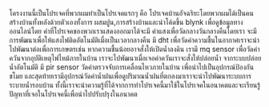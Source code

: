 โครงงานนี้เป็นโปรเจคที่พวกผมทำเป็นโปรเจคแรกๆ คือ โปรเจคบ้านอัจฉริยะโดยพวกผมได้เป็นคนสร้างบ้านทั้งหลังด้วยตัวเองทั้งการ ผสมปูน,การสร้างบ้านและนำโค้ดขึ้น blynk เพื่อดูข้อมูลทางออนไลน์โดย ค่าที่โปรเจคของพวกเราแสดงออกมาได้จะมี ค่าแสงเพื่อวัดกลางวันกลางคืนโดยเรา
จะมีการพัฒนาเพื่อให้แสงไฟติดอัตโนมัติเมื่อเป็นเวลากลางคืน มี dht เพื่อวัดค่าความชื้นในอากาศเราจะนำไปพัฒนาต่อเพื่อการเกษตรเช่น หากความชื้นน้อยอาจสั่งให้เปิดน้ำลงดิน เรามี mq sensor เพื่อวัดค่าควันจากอุบัติเหตุไฟไหม้ภายในบ้าน เราจะไปพัฒนาเมื่อเจอค่าควันเราจะสั่งให้ปล่อยน้ำ
จากระบบปล่อยน้ำอัตโนมัติ มี pir sensor วัดค่าตรวจจับการเคลื่อนไหวภายในบ้าน เพื่อนำไปเป็นอุปกรณ์ป้องกันขโมย และสุดท้ายเรามีอุปกรณ์วัดค่าน้ำฝนเพื่อดูปริมาณน้ำฝนที่ตกลงมาเราจะนำไปพัฒนาระบบการระบายน้ำรอบบ้าน
ทั้งนี้เราจะนำความรู้ที่ได้จากการทำโปรเจคนี้มาใช้ในโปรเจคในอนาคตและจะเรียนรู้ปัญหาที่เจอในโปรเจคนี้เพื่อนำไปปรับปรุงในอนาคต
